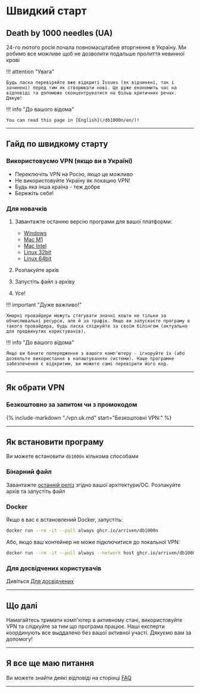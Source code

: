 # Швидкий старт

## Death by 1000 needles (UA)

24-го лютого росія почала повномасштабне вторгнення в Україну. Ми робимо все можливе щоб не дозволити подальше пролиття невинної крові

!!! attention "Увага"

    Будь ласка перевіряйте вже відкриті Issues (як відчинені, так і зачинені) перед тим як створювати нові. Це дуже економить час на відповіді та допоможе cконцентруватися на більш критичних речах. Дякую!

!!! info "До вашого відома"

    You can read this page in [English](/db1000n/en/)!

---

## Гайд по швидкому старту

### Використовуємо VPN (якщо ви в Україні)

- Переключіть VPN на Росію, якщо це можливо
- Не використовуйте Україну як локацию VPN!
- Будь яка інша країна - теж добре
- Бережіть себе!

### Для новачків

1. Завантажте останню версію програми для вашої платформи:

   - [Windows](https://github.com/Arriven/db1000n/releases/latest/download/db1000n_windows_386.zip)
   - [Mac M1](https://github.com/Arriven/db1000n/releases/latest/download/db1000n_darwin_arm64.tar.gz)
   - [Mac Intel](https://github.com/Arriven/db1000n/releases/latest/download/db1000n_darwin_amd64.tar.gz)
   - [Linux 32bit](https://github.com/Arriven/db1000n/releases/latest/download/db1000n_linux_386.zip)
   - [Linux 64bit](https://github.com/Arriven/db1000n/releases/latest/download/db1000n_linux_amd64.tar.gz)

1. Розпакуйте архів
1. Запустіть файл з архіву
1. Усе!

!!! important "Дуже важливо!"

    Хмарні провайдери можуть стягувати значні кошти не тільки за обчислювальні ресурси, але й за трафік. Якщо ви запускаєте програму в такого провайдера, будь ласка слідкуйте за своїм білінгом (актуально для продвинутих користувачів).

!!! info "До вашого відома"

    Якщо ви бачите попередження з вашого комп'ютеру - ігноруйте їх (або дозвольте використання в налаштуваннях системи). Наше програмне забезпечення є відкритим, ви можете самі перевірити його код.

---

## Як обрати VPN

### Безкоштовно за запитом чи з промокодом

{%
   include-markdown "./vpn.uk.md"
   start="Безкоштовні VPN:"
%}

---

## Як встановити програму

Ви можете встановити `db1000n` кількома способами

### Бінарний файл

Завантажте [останній реліз](https://github.com/Arriven/db1000n/releases/latest) згідно вашої архітектури/ОС.
Розпакуйте архів та запустіть файл

### Docker

Якщо в вас є встановлений Docker, запустіть:

```bash
docker run --rm -it --pull always ghcr.io/arriven/db1000n
```

Або, якщо ваш контейнер не може підключитися до локальної VPN:

```bash
docker run --rm -it --pull always --network host ghcr.io/arriven/db1000n
```

### Для досвідчених користувачів

Дивіться [Для досвідчених](/db1000n/advanced-docs/advanced-and-devs/)

---

## Що далі

Намагайтесь тримати комп'ютер в активному стані, використовуйте VPN та слідкуйте за тим що програма працює.
Наші експерти координують все выддалено без вашої активної участі.
Дякуємо вам за допомогу!

---

## Я все ще маю питання

Ви можете знайти деякі відповіді на сторінці [FAQ](/db1000n/uk/faq/)

---

